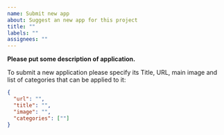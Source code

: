 ```yaml
---
name: Submit new app
about: Suggest an new app for this project
title: ""
labels: ""
assignees: ""
---
```


**Please put some description of application.**

To submit a new application please specify its Title, URL, main image and list of categories that can be applied to it:

```json
{
  "url": "",
  "title": "",
  "image": "",
  "categories": [""]
}
```
